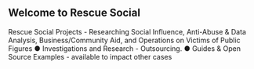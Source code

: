 ## Welcome to Rescue Social
Rescue Social Projects - Researching Social Influence, Anti-Abuse & Data Analysis, Business/Community Aid, and Operations on Victims of Public Figures
● Investigations and Research - Outsourcing.
● Guides & Open Source Examples - available to impact other cases

